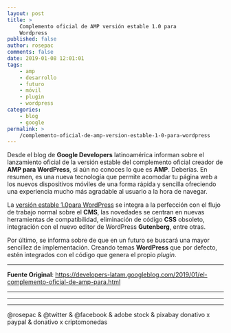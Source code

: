```yaml
---
layout: post
title: >
    Complemento oficial de AMP versión estable 1.0 para
    Wordpress
published: false
author: rosepac
comments: false
date: 2019-01-08 12:01:01
tags:
    - amp
    - desarrollo
    - futuro
    - móvil
    - plugin
    - wordpress
categories:
    - blog
    - google
permalink: >
    /complemento-oficial-de-amp-version-estable-1-0-para-wordpress
---
```

Desde el blog de **Google Developers** latinoamérica informan sobre el lanzamiento oficial de la versión estable del complemento oficial creador de **AMP para WordPress**, si aún no conoces lo que es **AMP**. Deberías. En resumen, es una nueva tecnología que permite acomodar tu página web a los nuevos dispositivos móviles de una forma rápida y sencilla ofreciendo una experiencia mucho más agradable al usuario a la hora de navegar.

La [versión estable 1.0para WordPress][1] se integra a la perfección con el flujo de trabajo normal sobre el **CMS**, las novedades se centran en nuevas herramientas de compatibilidad, eliminación de código **CSS** obsoleto, integración con el nuevo editor de WordPress **Gutenberg**, entre otras.

Por último, se informa sobre de que en un futuro se buscará una mayor sencillez de implementación. Creando temas **WordPress** que por defecto, estén integrados con el código que genera el propio _plugin_.

* * *

**Fuente Original**: https://developers-latam.googleblog.com/2019/01/el-complemento-oficial-de-amp-para.html

* * *


   


* * *


   


* * *


  



  



  @rosepac & @twitter & @facebook & adobe stock & pixabay donativo x paypal & donativo x criptomonedas


 [1]: https://elbo.in/amp